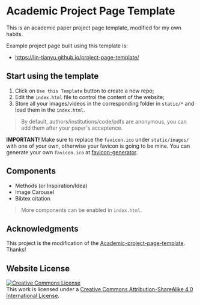 # Academic Project Page Template
This is an academic paper project page template, modified for my own habits.


Example project page built using this template is:
- https://lin-tianyu.github.io/project-page-template/



## Start using the template
1. Click on `Use this Template` button to create a new repo;
2. Edit the `index.html` file to control the content of the website;
3. Store all your images/videos in the corresponding folder in `static/*` and load them in the `index.html`.
> By default, authors/institutions/code/pdfs are anonymous, you can add them after your paper's acceptence.

**IMPORTANT!** Make sure to replace the `favicon.ico` under `static/images/` with one of your own, otherwise your favicon is going to be mine.
You can generate your own `favicon.ico` at [favicon-generator](https://favicon.io/favicon-generator/).

## Components
- Methods (or Inspiration/Idea)
- Image Carousel
- Bibtex citation
> More components can be enabled in `index.html`.

## Acknowledgments
This project is the modification of the [Academic-project-page-template](https://github.com/eliahuhorwitz/Academic-project-page-template). Thanks!

## Website License
<a rel="license" href="http://creativecommons.org/licenses/by-sa/4.0/"><img alt="Creative Commons License" style="border-width:0" src="https://i.creativecommons.org/l/by-sa/4.0/88x31.png" /></a><br />This work is licensed under a <a rel="license" href="http://creativecommons.org/licenses/by-sa/4.0/">Creative Commons Attribution-ShareAlike 4.0 International License</a>.
